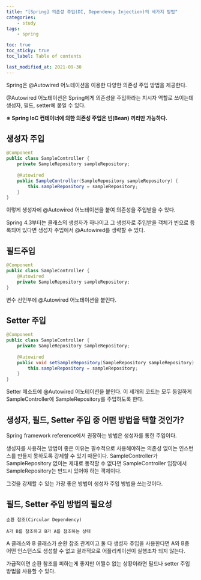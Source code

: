 ```yaml
---
title: "[Spring] 의존성 주입(DI, Dependency Injection)의 세가지 방법"
categories:
    - study
tags:
    - spring

toc: true
toc_sticky: true
toc_label: Table of contents

last_modified_at: 2021-09-30
---
```


Spring은 @Autowired 어노테이션을 이용한 다양한 의존성 주입 방법을 제공한다.

@Autowired 어노테이션은 Spring에게 의존성을 주입하라는 지시자 역할로 쓰이는데 생성자, 필드, setter에 붙일 수 있다.

**※ Spring IoC 컨테이너에 의한 의존성 주입은 빈(Bean) 끼리만 가능하다.**


## **생성자 주입**
```java
@Component
public class SampleController {
	private SampleRepository sampleRepository;
 
	@Autowired
	public SampleController(SampleRepository sampleRepository) {
		this.sampleRepository = sampleRepository;
	}
}
```
이렇게 생성자에 @Autowired 어노테이션을 붙여 의존성을 주입받을 수 있다.

Spring 4.3부터는 클래스의 생성자가 하나이고 그 생성자로 주입받을 객체가 빈으로 등록되어 있다면 생성자 주입에서 @Autowired를 생략할 수 있다.

## **필드주입**
```java
@Component
public class SampleController {
	@Autowired
	private SampleRepository sampleRepository;
}
```
변수 선언부에 @Autowired 어노테이션을 붙인다.

## **Setter 주입**
```java
@Component
public class SampleController {
	private SampleRepository sampleRepository;
 
	@Autowired
	public void setSampleRepository(SampleRepository sampleRepository) {
		this.sampleRepository = sampleRepository;
	}
}
```
Setter 메소드에 @Autowired 어노테이션을 붙인다. 이 세개의 코드는 모두 동일하게 SampleController에 SampleRepository를 주입하도록 한다.

## **생성자, 필드, Setter 주입 중 어떤 방법을 택할 것인가?**
Spring framework reference에서 권장하는 방법은 생성자를 통한 주입이다.

생성자를 사용하는 방법이 좋은 이유는 필수적으로 사용해야하는 의존성 없이는 인스턴스를 만들지 못하도록 강제할 수 있기 때문이다.
SampleController가 SampleRepository 없이는 제대로 동작할 수 없다면 SampleController 입장에서 SampleRepository는 반드시 있어야 하는 객체이다.

그것을 강제할 수 있는 가장 좋은 방법이 생성자 주입 방법을 쓰는것이다.

## **필드, Setter 주입 방법의 필요성**
    순환 참조(Circular Dependency)
    
    A가 B를 참조하고 B가 A를 참조하는 상태

A 클래스와 B 클래스가 순환 참조 관계이고 둘 다 생성자 주입을 사용한다면 A와 B중 어떤 인스턴스도 생성할 수 없고 결과적으로 어플리케이션이 실행조차 되지 않는다.

가급적이면 순환 참조를 피하는게 좋지만 어쩔수 없는 상황이라면 필드나 setter 주입 방법을 사용할 수 있다.